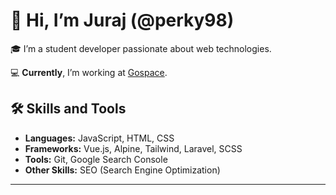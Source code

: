 # 👋 Hi, I’m Juraj (@perky98)

🎓 I’m a student developer passionate about web technologies.

💻 **Currently**, I’m working at [Gospace](https://gospace.tech/).

## 🛠️ Skills and Tools  
- **Languages:** JavaScript, HTML, CSS 
- **Frameworks:** Vue.js, Alpine, Tailwind, Laravel, SCSS
- **Tools:** Git, Google Search Console  
- **Other Skills:** SEO (Search Engine Optimization)  

---
